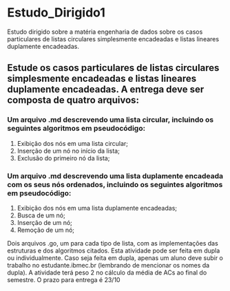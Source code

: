 # Estudo_Dirigido1
Estudo dirigido sobre a matéria engenharia de dados  sobre os casos particulares de listas circulares simplesmente encadeadas e listas lineares duplamente encadeadas. 

## Estude os casos particulares de listas circulares simplesmente encadeadas e listas lineares duplamente encadeadas. A entrega deve ser composta de quatro arquivos:

### Um arquivo .md descrevendo uma lista circular, incluindo os seguintes algoritmos em pseudocódigo:
1. Exibição dos nós em uma lista circular;
2. Inserção de um nó no início da lista;
3. Exclusão do primeiro nó da lista;


### Um arquivo .md descrevendo uma lista duplamente encadeada com os seus nós ordenados, incluindo os seguintes algoritmos em pseudocódigo:
1. Exibição dos nós em uma lista duplamente encadeadas;
2. Busca de um nó;
3. Inserção de um nó;
4. Remoção de um nó;


Dois arquivos .go, um para cada tipo de lista, com as implementações das estruturas e dos algoritmos citados.
Esta atividade pode ser feita em dupla ou individualmente. Caso seja feita em dupla, apenas um aluno deve subir o trabalho no estudante.ibmec.br (lembrando de mencionar os nomes da dupla). A atividade terá peso 2 no cálculo da média de ACs ao final do semestre. O prazo para entrega é 23/10
